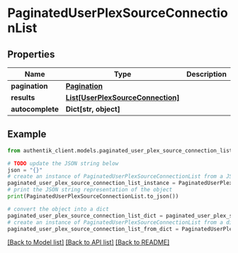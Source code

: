 # PaginatedUserPlexSourceConnectionList


## Properties

Name | Type | Description | Notes
------------ | ------------- | ------------- | -------------
**pagination** | [**Pagination**](Pagination.md) |  | 
**results** | [**List[UserPlexSourceConnection]**](UserPlexSourceConnection.md) |  | 
**autocomplete** | **Dict[str, object]** |  | 

## Example

```python
from authentik_client.models.paginated_user_plex_source_connection_list import PaginatedUserPlexSourceConnectionList

# TODO update the JSON string below
json = "{}"
# create an instance of PaginatedUserPlexSourceConnectionList from a JSON string
paginated_user_plex_source_connection_list_instance = PaginatedUserPlexSourceConnectionList.from_json(json)
# print the JSON string representation of the object
print(PaginatedUserPlexSourceConnectionList.to_json())

# convert the object into a dict
paginated_user_plex_source_connection_list_dict = paginated_user_plex_source_connection_list_instance.to_dict()
# create an instance of PaginatedUserPlexSourceConnectionList from a dict
paginated_user_plex_source_connection_list_from_dict = PaginatedUserPlexSourceConnectionList.from_dict(paginated_user_plex_source_connection_list_dict)
```
[[Back to Model list]](../README.md#documentation-for-models) [[Back to API list]](../README.md#documentation-for-api-endpoints) [[Back to README]](../README.md)



